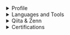 <details><summary>Profile</summary><div>
  
## Profile
![](https://komarev.com/ghpvc/?username=enumura1&color=blue)

I like front-end development and 3DCG modeling.

<p> 
  <img  alt="github stats"  height="180px" 
    src="https://git-hub-readme-stats-clone-six.vercel.app/api?username=enumura1&count_private=true&theme=react&show_icons=true&hide_border=true" />
</p>
</div></details>


<details><summary>Languages and Tools</summary><div>

## Languages and Tools:
[![My Skills](https://skillicons.dev/icons?i=html,css,js,ts,threejs,react,vite,blender)](https://skillicons.dev)

## NOW TRAINING
[![My Skills](https://skillicons.dev/icons?i=react)](https://skillicons.dev)
</div></details>

<details><summary>Qiita & Zenn</summary><div>

## Qiita & Zenn
[![My Qiita posts](https://qiita-badge.apiapi.app/s/enumura1/posts.svg)](http://qiita.com/enumura1)
[![My Qiita contributions](https://qiita-badge.apiapi.app/s/enumura1/contributions.svg)](http://qiita.com/enumura1)

</div>

<div>
  
  [![Likes](https://badgen.org/img/zenn/enumura/likes?style=plastic)](https://zenn.dev/enumura)
  [![Articles](https://badgen.org/img/zenn/enumura/articles?style=flat)](https://zenn.dev/enumura)
  
</div>

</details>

<details><summary>Certifications</summary>
<div>
  
## AWS Certifications
<p>
  <img src="images/aws-certified-solutions-architect-associate.png" alt="AWS Certified Solutions Architect Associate" height="105px">
  <img src="images/aws-certified-solutions-architect-professional.png" alt="AWS Certified Solutions Architect Professional" height="105px">
</p>
</div>

</details>

